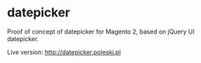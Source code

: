 # datepicker

Proof of concept of datepicker for Magento 2, based on jQuery UI datepicker.

Live version: http://datepicker.poleski.pl